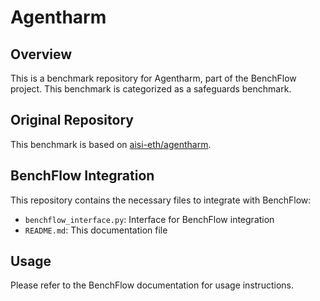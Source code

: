 # Agentharm

## Overview

This is a benchmark repository for Agentharm, part of the BenchFlow project. This benchmark is categorized as a safeguards benchmark.

## Original Repository

This benchmark is based on [aisi-eth/agentharm](https://github.com/aisi-eth/agentharm).

## BenchFlow Integration

This repository contains the necessary files to integrate with BenchFlow:

- `benchflow_interface.py`: Interface for BenchFlow integration
- `README.md`: This documentation file

## Usage

Please refer to the BenchFlow documentation for usage instructions.
